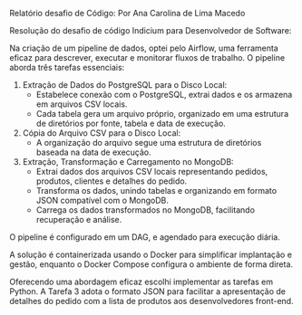 ﻿Relatório desafio de Código:
Por Ana Carolina de Lima Macedo

Resolução do desafio de código Indicium para Desenvolvedor de Software:

Na criação de um pipeline de dados, optei pelo Airflow, uma ferramenta eficaz para descrever, executar e monitorar fluxos de trabalho.
O pipeline aborda três tarefas essenciais:
1. Extração de Dados do PostgreSQL para o Disco Local:
   - Estabelece conexão com o PostgreSQL, extrai dados e os armazena em arquivos CSV locais.
   - Cada tabela gera um arquivo próprio, organizado em uma estrutura de diretórios por fonte, tabela e data de execução.
2. Cópia do Arquivo CSV para o Disco Local:
   - A organização do arquivo segue uma estrutura de diretórios baseada na data de execução.
3. Extração, Transformação e Carregamento no MongoDB:
   - Extrai dados dos arquivos CSV locais representando pedidos, produtos, clientes e detalhes do pedido.
   - Transforma os dados, unindo tabelas e organizando em formato JSON compatível com o MongoDB.
   - Carrega os dados transformados no MongoDB, facilitando recuperação e análise.

O pipeline é configurado em um DAG, e agendado para execução diária. 

A solução é containerizada usando o Docker para simplificar implantação e gestão, enquanto o Docker Compose configura o ambiente de forma direta.

Oferecendo uma abordagem eficaz escolhi implementar as tarefas em Python. A Tarefa 3 adota o formato JSON para facilitar a apresentação de detalhes do pedido com a lista de produtos aos desenvolvedores front-end.
